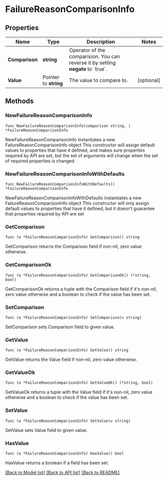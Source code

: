# FailureReasonComparisonInfo

## Properties

Name | Type | Description | Notes
------------ | ------------- | ------------- | -------------
**Comparison** | **string** | Operator of the comparision. You can reverse it by setting **negate** to &#x60;true&#x60;. | 
**Value** | Pointer to **string** | The value to compare to. | [optional] 

## Methods

### NewFailureReasonComparisonInfo

`func NewFailureReasonComparisonInfo(comparison string, ) *FailureReasonComparisonInfo`

NewFailureReasonComparisonInfo instantiates a new FailureReasonComparisonInfo object
This constructor will assign default values to properties that have it defined,
and makes sure properties required by API are set, but the set of arguments
will change when the set of required properties is changed

### NewFailureReasonComparisonInfoWithDefaults

`func NewFailureReasonComparisonInfoWithDefaults() *FailureReasonComparisonInfo`

NewFailureReasonComparisonInfoWithDefaults instantiates a new FailureReasonComparisonInfo object
This constructor will only assign default values to properties that have it defined,
but it doesn't guarantee that properties required by API are set

### GetComparison

`func (o *FailureReasonComparisonInfo) GetComparison() string`

GetComparison returns the Comparison field if non-nil, zero value otherwise.

### GetComparisonOk

`func (o *FailureReasonComparisonInfo) GetComparisonOk() (*string, bool)`

GetComparisonOk returns a tuple with the Comparison field if it's non-nil, zero value otherwise
and a boolean to check if the value has been set.

### SetComparison

`func (o *FailureReasonComparisonInfo) SetComparison(v string)`

SetComparison sets Comparison field to given value.


### GetValue

`func (o *FailureReasonComparisonInfo) GetValue() string`

GetValue returns the Value field if non-nil, zero value otherwise.

### GetValueOk

`func (o *FailureReasonComparisonInfo) GetValueOk() (*string, bool)`

GetValueOk returns a tuple with the Value field if it's non-nil, zero value otherwise
and a boolean to check if the value has been set.

### SetValue

`func (o *FailureReasonComparisonInfo) SetValue(v string)`

SetValue sets Value field to given value.

### HasValue

`func (o *FailureReasonComparisonInfo) HasValue() bool`

HasValue returns a boolean if a field has been set.


[[Back to Model list]](../README.md#documentation-for-models) [[Back to API list]](../README.md#documentation-for-api-endpoints) [[Back to README]](../README.md)


